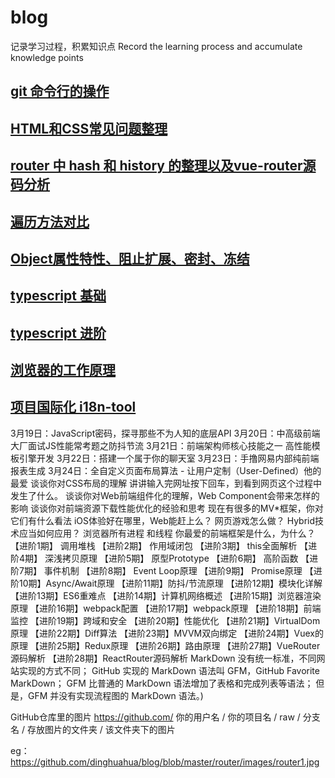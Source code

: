 # blog
记录学习过程，积累知识点
Record the learning process and accumulate knowledge points

## [git 命令行的操作](https://github.com/dinghuahua/blog/blob/master/git-study/git%E6%95%99%E7%A8%8B.md)
## [HTML和CSS常见问题整理](https://github.com/dinghuahua/blog/blob/master/html-css/html-css.md)
## [router 中 hash 和 history 的整理以及vue-router源码分析](https://github.com/dinghuahua/blog/blob/master/router/vue-router-history-hash.md)
## [遍历方法对比](https://github.com/dinghuahua/blog/blob/master/javaScript/%E9%81%8D%E5%8E%86%E4%BB%A5%E5%8F%8A%E6%98%AF%E5%90%A6%E5%BF%BD%E7%95%A5enumerable.md)
## [Object属性特性、阻止扩展、密封、冻结](https://github.com/dinghuahua/blog/blob/master/javaScript/ES5%20%E5%AF%B9%E8%B1%A1%E7%9A%84%E6%89%A9%E5%B1%95(Object.preventExtensions)%E3%80%81%E5%AF%86%E5%B0%81(Object.seal)%E5%92%8C%E5%86%BB%E7%BB%93(Object.freeze).md)
## [typescript 基础](https://github.com/dinghuahua/blog/blob/master/typescript/typescript.md)
## [typescript 进阶](https://github.com/dinghuahua/blog/blob/master/typescript/typescript-%E8%BF%9B%E9%98%B6.md)
## [浏览器的工作原理](https://github.com/dinghuahua/blog/blob/master/browser/%E6%B5%8F%E8%A7%88%E5%99%A8%E4%B8%BB%E8%A6%81%E8%BF%9B%E7%A8%8B%E7%BA%BF%E7%A8%8B%E4%BB%A5%E5%8F%8A%E6%B8%B2%E6%9F%93%E5%92%8Cjs%E6%89%A7%E8%A1%8C%E7%9A%84%E8%BF%90%E8%A1%8C%E5%8E%9F%E7%90%86%E7%9A%84%E5%88%86%E6%9E%90.md)
## [项目国际化 i18n-tool](https://github.com/dinghuahua/i18n-tool)
[^_^]: # (## [todo https和http 1.1 2 的对比] http:www.baidu.com)
[^_^]: # (## [todo websocket和ajax 的对比] http:www.baidu.com)
[^_^]: # (## [todo eventloop] http:www.baidu.com)
[^_^]: # (## [todo cdn] http:www.baidu.com)
[^_^]: # (## [todo 浏览器缓存  强缓存  协议缓存] http:www.baidu.com)
[^_^]: # (## [todo 微信公众号授权] http:www.baidu.com)
[^_^]: # (## [todo 懒加载  时间戳] http:www.baidu.com)
[^_^]: # (## [todo 进阶题目] http:www.baidu.com)
[^_^]: # (## [todo 进阶题目] http:www.baidu.com)
[^_^]: # (## [todo 进阶题目] http:www.baidu.com)
[^_^]: # (## [todo webpack - 热部署时间] http:www.baidu.com)
[^_^]: # (## [todo webpack -load] http:www.baidu.com)

[^_^]: # (3月18日：你必须要掌握的新一代异步交互2.0技术
3月19日：JavaScript密码，探寻那些不为人知的底层API
3月20日：中高级前端大厂面试JS性能常考题之防抖节流
3月21日：前端架构师核心技能之一  高性能模板引擎开发
3月22日：搭建一个属于你的聊天室
3月23日：手撸网易内部纯前端报表生成
3月24日：全自定义页面布局算法 - 让用户定制（User-Defined）他的最爱
谈谈你对CSS布局的理解
讲讲输入完网址按下回车，到看到网页这个过程中发生了什么。
谈谈你对Web前端组件化的理解，Web Component会带来怎样的影响
谈谈你对前端资源下载性能优化的经验和思考
现在有很多的MV*框架，你对它们有什么看法
iOS体验好在哪里，Web能赶上么？
网页游戏怎么做？
Hybrid技术应当如何应用？
浏览器所有进程 和线程
你最爱的前端框架是什么，为什么？
【进阶1期】 调用堆栈
【进阶2期】 作用域闭包
【进阶3期】 this全面解析
【进阶4期】 深浅拷贝原理
【进阶5期】 原型Prototype
【进阶6期】 高阶函数
【进阶7期】 事件机制
【进阶8期】 Event Loop原理
【进阶9期】 Promise原理
【进阶10期】Async/Await原理
【进阶11期】防抖/节流原理
【进阶12期】模块化详解
【进阶13期】ES6重难点
【进阶14期】计算机网络概述
【进阶15期】浏览器渲染原理
【进阶16期】webpack配置
【进阶17期】webpack原理
【进阶18期】前端监控
【进阶19期】跨域和安全
【进阶20期】性能优化
【进阶21期】VirtualDom原理
【进阶22期】Diff算法
【进阶23期】MVVM双向绑定
【进阶24期】Vuex的原理
【进阶25期】Redux原理
【进阶26期】路由原理
【进阶27期】VueRouter源码解析
【进阶28期】ReactRouter源码解析
MarkDown 没有统一标准，不同网站实现的方式不同；
GitHub 实现的 MarkDown 语法叫 GFM，GitHub Favorite MarkDown；
GFM 比普通的 MarkDown 语法增加了表格和完成列表等语法；
但是，GFM 并没有实现流程图的 MarkDown 语法。)

GitHub仓库里的图片
https://github.com/ 你的用户名 / 你的项目名 / raw / 分支名 / 存放图片的文件夹 / 该文件夹下的图片


eg：
https://github.com/dinghuahua/blog/blob/master/router/images/router1.jpg
